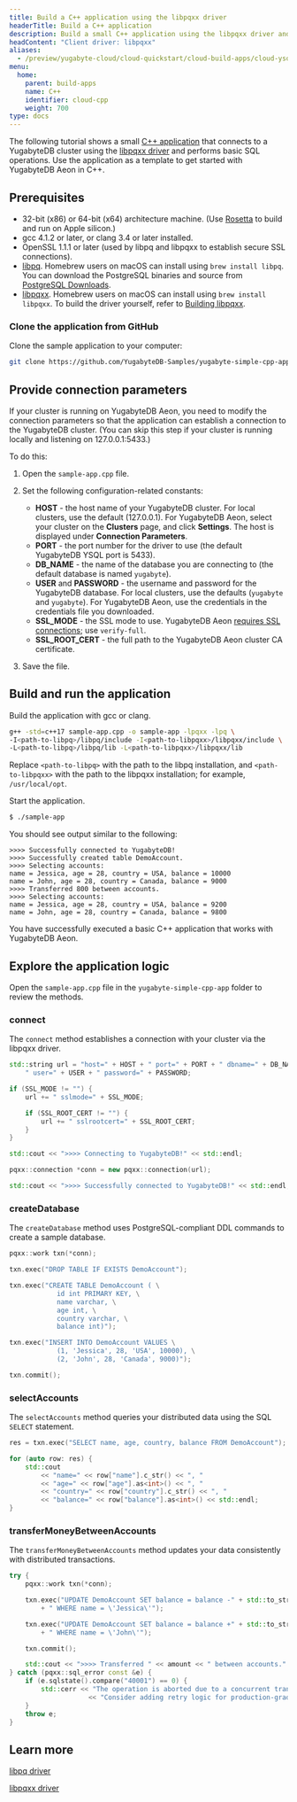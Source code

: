 ```yaml
---
title: Build a C++ application using the libpqxx driver
headerTitle: Build a C++ application
description: Build a small C++ application using the libpqxx driver and using the YSQL API to connect to and interact with a YugabyteDB Aeon cluster.
headContent: "Client driver: libpqxx"
aliases:
  - /preview/yugabyte-cloud/cloud-quickstart/cloud-build-apps/cloud-ysql-cpp/
menu:
  home:
    parent: build-apps
    name: C++
    identifier: cloud-cpp
    weight: 700
type: docs
---
```


The following tutorial shows a small [C++ application](https://github.com/yugabyte/yugabyte-simple-cpp-app) that connects to a YugabyteDB cluster using the [libpqxx driver](../../../../drivers-orms/ysql-client-drivers/#libpqxx) and performs basic SQL operations. Use the application as a template to get started with YugabyteDB Aeon in C++.

## Prerequisites

- 32-bit (x86) or 64-bit (x64) architecture machine. (Use [Rosetta](https://support.apple.com/en-us/HT211861) to build and run on Apple silicon.)
- gcc 4.1.2 or later, or clang 3.4 or later installed.
- OpenSSL 1.1.1 or later (used by libpq and libpqxx to establish secure SSL connections).
- [libpq](../../../../drivers-orms/ysql-client-drivers/#libpq). Homebrew users on macOS can install using `brew install libpq`. You can download the PostgreSQL binaries and source from [PostgreSQL Downloads](https://www.postgresql.org/download/).
- [libpqxx](../../../../drivers-orms/ysql-client-drivers/#libpqxx). Homebrew users on macOS can install using `brew install libpqxx`. To build the driver yourself, refer to [Building libpqxx](https://github.com/jtv/libpqxx#building-libpqxx).

### Clone the application from GitHub

Clone the sample application to your computer:

```sh
git clone https://github.com/YugabyteDB-Samples/yugabyte-simple-cpp-app.git && cd yugabyte-simple-cpp-app
```

## Provide connection parameters

If your cluster is running on YugabyteDB Aeon, you need to modify the connection parameters so that the application can establish a connection to the YugabyteDB cluster. (You can skip this step if your cluster is running locally and listening on 127.0.0.1:5433.)

To do this:

1. Open the `sample-app.cpp` file.

2. Set the following configuration-related constants:

    - **HOST** - the host name of your YugabyteDB cluster. For local clusters, use the default (127.0.0.1). For YugabyteDB Aeon, select your cluster on the **Clusters** page, and click **Settings**. The host is displayed under **Connection Parameters**.
    - **PORT** - the port number for the driver to use (the default YugabyteDB YSQL port is 5433).
    - **DB_NAME** - the name of the database you are connecting to (the default database is named `yugabyte`).
    - **USER** and **PASSWORD** - the username and password for the YugabyteDB database. For local clusters, use the defaults (`yugabyte` and `yugabyte`). For YugabyteDB Aeon, use the credentials in the credentials file you downloaded.
    - **SSL_MODE** - the SSL mode to use. YugabyteDB Aeon [requires SSL connections](../../../../yugabyte-cloud/cloud-secure-clusters/cloud-authentication/); use `verify-full`.
    - **SSL_ROOT_CERT** - the full path to the YugabyteDB Aeon cluster CA certificate.

3. Save the file.

## Build and run the application

Build the application with gcc or clang.

```sh
g++ -std=c++17 sample-app.cpp -o sample-app -lpqxx -lpq \
-I<path-to-libpq>/libpq/include -I<path-to-libpqxx>/libpqxx/include \
-L<path-to-libpq>/libpq/lib -L<path-to-libpqxx>/libpqxx/lib
```

Replace `<path-to-libpq>` with the path to the libpq installation, and `<path-to-libpqxx>` with the path to the libpqxx installation; for example, `/usr/local/opt`.

Start the application.

```sh
$ ./sample-app
```

You should see output similar to the following:

```output
>>>> Successfully connected to YugabyteDB!
>>>> Successfully created table DemoAccount.
>>>> Selecting accounts:
name = Jessica, age = 28, country = USA, balance = 10000
name = John, age = 28, country = Canada, balance = 9000
>>>> Transferred 800 between accounts.
>>>> Selecting accounts:
name = Jessica, age = 28, country = USA, balance = 9200
name = John, age = 28, country = Canada, balance = 9800
```

You have successfully executed a basic C++ application that works with YugabyteDB Aeon.

## Explore the application logic

Open the `sample-app.cpp` file in the `yugabyte-simple-cpp-app` folder to review the methods.

### connect

The `connect` method establishes a connection with your cluster via the libpqxx driver.

```cpp
std::string url = "host=" + HOST + " port=" + PORT + " dbname=" + DB_NAME +
    " user=" + USER + " password=" + PASSWORD;

if (SSL_MODE != "") {
    url += " sslmode=" + SSL_MODE;

    if (SSL_ROOT_CERT != "") {
        url += " sslrootcert=" + SSL_ROOT_CERT;
    }
}

std::cout << ">>>> Connecting to YugabyteDB!" << std::endl;

pqxx::connection *conn = new pqxx::connection(url);

std::cout << ">>>> Successfully connected to YugabyteDB!" << std::endl;
```

### createDatabase

The `createDatabase` method uses PostgreSQL-compliant DDL commands to create a sample database.

```cpp
pqxx::work txn(*conn);

txn.exec("DROP TABLE IF EXISTS DemoAccount");

txn.exec("CREATE TABLE DemoAccount ( \
            id int PRIMARY KEY, \
            name varchar, \
            age int, \
            country varchar, \
            balance int)");

txn.exec("INSERT INTO DemoAccount VALUES \
            (1, 'Jessica', 28, 'USA', 10000), \
            (2, 'John', 28, 'Canada', 9000)");

txn.commit();
```

### selectAccounts

The `selectAccounts` method queries your distributed data using the SQL `SELECT` statement.

```cpp
res = txn.exec("SELECT name, age, country, balance FROM DemoAccount");

for (auto row: res) {
    std::cout
        << "name=" << row["name"].c_str() << ", "
        << "age=" << row["age"].as<int>() << ", "
        << "country=" << row["country"].c_str() << ", "
        << "balance=" << row["balance"].as<int>() << std::endl;
}
```

### transferMoneyBetweenAccounts

The `transferMoneyBetweenAccounts` method updates your data consistently with distributed transactions.

```cpp
try {
    pqxx::work txn(*conn);

    txn.exec("UPDATE DemoAccount SET balance = balance -" + std::to_string(amount)
        + " WHERE name = \'Jessica\'");

    txn.exec("UPDATE DemoAccount SET balance = balance +" + std::to_string(amount)
        + " WHERE name = \'John\'");

    txn.commit();

    std::cout << ">>>> Transferred " << amount << " between accounts." << std::endl;
} catch (pqxx::sql_error const &e) {
    if (e.sqlstate().compare("40001") == 0) {
        std::cerr << "The operation is aborted due to a concurrent transaction that is modifying the same set of rows."
                    << "Consider adding retry logic for production-grade applications." << std::endl;
    }
    throw e;
}
```

## Learn more

[libpq driver](../../../../drivers-orms/ysql-client-drivers/#libpq)

[libpqxx driver](../../../../drivers-orms/ysql-client-drivers/#libpqxx)
